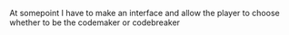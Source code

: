 At somepoint I have to make an interface and allow the player 
to choose whether to be the codemaker or codebreaker
